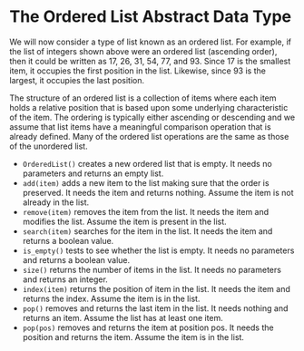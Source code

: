 The Ordered List Abstract Data Type
===================================

We will now consider a type of list known as an ordered list. For
example, if the list of integers shown above were an ordered list
(ascending order), then it could be written as 17, 26, 31, 54, 77, and
93. Since 17 is the smallest item, it occupies the first position in the
list. Likewise, since 93 is the largest, it occupies the last position.

The structure of an ordered list is a collection of items where each
item holds a relative position that is based upon some underlying
characteristic of the item. The ordering is typically either ascending
or descending and we assume that list items have a meaningful comparison
operation that is already defined. Many of the ordered list operations
are the same as those of the unordered list.

-   `OrderedList()` creates a new ordered list that is empty. It needs
    no parameters and returns an empty list.
-   `add(item)` adds a new item to the list making sure that the order
    is preserved. It needs the item and returns nothing. Assume the item
    is not already in the list.
-   `remove(item)` removes the item from the list. It needs the item and
    modifies the list. Assume the item is present in the list.
-   `search(item)` searches for the item in the list. It needs the item
    and returns a boolean value.
-   `is_empty()` tests to see whether the list is empty. It needs no
    parameters and returns a boolean value.
-   `size()` returns the number of items in the list. It needs no
    parameters and returns an integer.
-   `index(item)` returns the position of item in the list. It needs the
    item and returns the index. Assume the item is in the list.
-   `pop()` removes and returns the last item in the list. It needs
    nothing and returns an item. Assume the list has at least one item.
-   `pop(pos)` removes and returns the item at position pos. It needs
    the position and returns the item. Assume the item is in the list.

